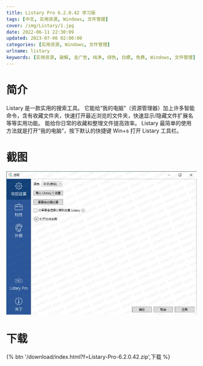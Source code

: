 ```yaml
---
title: Listary Pro 6.2.0.42 学习版
tags: [中文, 实用资源, Windows, 文件管理]
cover: /img/Listary/1.jpg
date: 2022-06-11 22:30:09
updated: 2023-07-06 02:00:00
categories: [实用资源, Windows, 文件管理]
urlname: listary
keywords: [实用资源, 破解, 去广告, 纯净, 绿色, 白嫖, 免费, Windows, 文件管理]
---
```


# 简介

Listary 是一款实用的搜索工具。 它能给“我的电脑”（资源管理器）加上许多智能命令，含有收藏文件夹，快速打开最近浏览的文件夹，快速显示/隐藏文件扩展名等等实用功能。 能给你日常的收藏和整理文件提高效率。 Listary 最简单的使用方法就是打开“我的电脑”，按下默认的快捷键 Win+s 打开 Listary 工具栏。

# 截图

![](/img/Listary/2.jpg)

# 下载

{% btn '/download/index.html?f=Listary-Pro-6.2.0.42.zip',下载 %}
